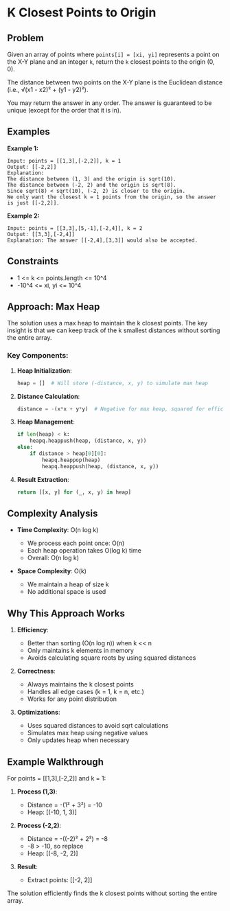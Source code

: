 # K Closest Points to Origin

## Problem

Given an array of points where `points[i] = [xi, yi]` represents a point on the X-Y plane and an integer `k`, return the `k` closest points to the origin (0, 0).

The distance between two points on the X-Y plane is the Euclidean distance (i.e., √(x1 - x2)² + (y1 - y2)²).

You may return the answer in any order. The answer is guaranteed to be unique (except for the order that it is in).

## Examples

**Example 1:**
```
Input: points = [[1,3],[-2,2]], k = 1
Output: [[-2,2]]
Explanation:
The distance between (1, 3) and the origin is sqrt(10).
The distance between (-2, 2) and the origin is sqrt(8).
Since sqrt(8) < sqrt(10), (-2, 2) is closer to the origin.
We only want the closest k = 1 points from the origin, so the answer is just [[-2,2]].
```

**Example 2:**
```
Input: points = [[3,3],[5,-1],[-2,4]], k = 2
Output: [[3,3],[-2,4]]
Explanation: The answer [[-2,4],[3,3]] would also be accepted.
```

## Constraints

- 1 <= k <= points.length <= 10^4
- -10^4 <= xi, yi <= 10^4

## Approach: Max Heap

The solution uses a max heap to maintain the k closest points. The key insight is that we can keep track of the k smallest distances without sorting the entire array.

### Key Components:

1. **Heap Initialization**:
   ```python
   heap = []  # Will store (-distance, x, y) to simulate max heap
   ```

2. **Distance Calculation**:
   ```python
   distance = -(x*x + y*y)  # Negative for max heap, squared for efficiency
   ```

3. **Heap Management**:
   ```python
   if len(heap) < k:
       heapq.heappush(heap, (distance, x, y))
   else:
       if distance > heap[0][0]:
           heapq.heappop(heap)
           heapq.heappush(heap, (distance, x, y))
   ```

4. **Result Extraction**:
   ```python
   return [[x, y] for (_, x, y) in heap]
   ```

## Complexity Analysis

- **Time Complexity**: O(n log k)
  - We process each point once: O(n)
  - Each heap operation takes O(log k) time
  - Overall: O(n log k)

- **Space Complexity**: O(k)
  - We maintain a heap of size k
  - No additional space is used

## Why This Approach Works

1. **Efficiency**:
   - Better than sorting (O(n log n)) when k << n
   - Only maintains k elements in memory
   - Avoids calculating square roots by using squared distances

2. **Correctness**:
   - Always maintains the k closest points
   - Handles all edge cases (k = 1, k = n, etc.)
   - Works for any point distribution

3. **Optimizations**:
   - Uses squared distances to avoid sqrt calculations
   - Simulates max heap using negative values
   - Only updates heap when necessary

## Example Walkthrough

For points = [[1,3],[-2,2]] and k = 1:

1. **Process (1,3)**:
   - Distance = -(1² + 3²) = -10
   - Heap: [(-10, 1, 3)]

2. **Process (-2,2)**:
   - Distance = -((-2)² + 2²) = -8
   - -8 > -10, so replace
   - Heap: [(-8, -2, 2)]

3. **Result**:
   - Extract points: [[-2, 2]]

The solution efficiently finds the k closest points without sorting the entire array. 